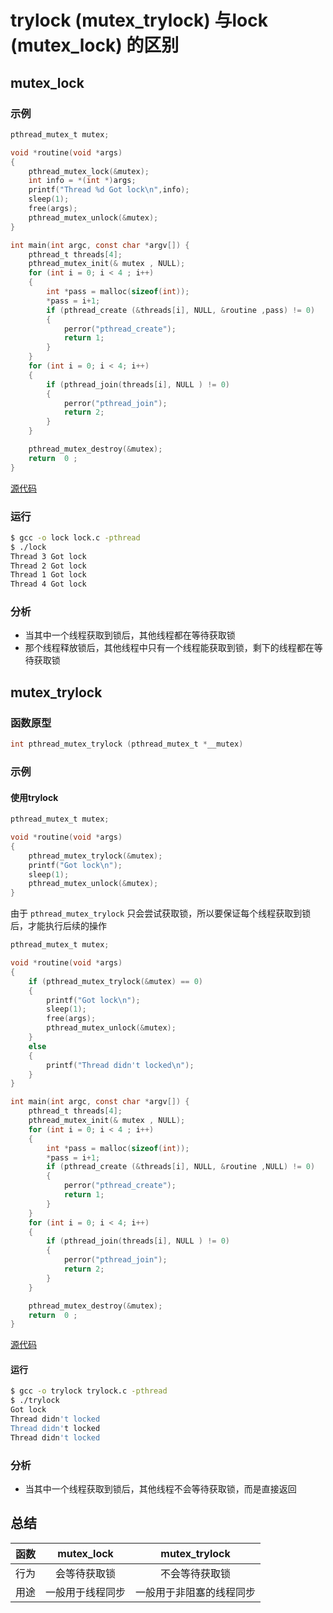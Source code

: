 # trylock (mutex_trylock) 与lock (mutex_lock) 的区别

## mutex_lock

### 示例

```c
pthread_mutex_t mutex;

void *routine(void *args)
{
    pthread_mutex_lock(&mutex); 
    int info = *(int *)args;
    printf("Thread %d Got lock\n",info);
    sleep(1);
    free(args);
    pthread_mutex_unlock(&mutex); 
}

int main(int argc, const char *argv[]) {
    pthread_t threads[4];
    pthread_mutex_init(& mutex , NULL);
    for (int i = 0; i < 4 ; i++)
    {
        int *pass = malloc(sizeof(int));
        *pass = i+1;
        if (pthread_create (&threads[i], NULL, &routine ,pass) != 0)
        {
            perror("pthread_create");
            return 1;
        }
    }
    for (int i = 0; i < 4; i++)
    {
        if (pthread_join(threads[i], NULL ) != 0)
        {
            perror("pthread_join");
            return 2;
        }
    }

    pthread_mutex_destroy(&mutex);
    return  0 ;
}
```

[源代码](mutex_lock.c)

### 运行

```bash
$ gcc -o lock lock.c -pthread
$ ./lock
Thread 3 Got lock
Thread 2 Got lock
Thread 1 Got lock
Thread 4 Got lock
```

### 分析

- 当其中一个线程获取到锁后，其他线程都在等待获取锁
- 那个线程释放锁后，其他线程中只有一个线程能获取到锁，剩下的线程都在等待获取锁

## mutex_trylock

### 函数原型
```c
int pthread_mutex_trylock (pthread_mutex_t *__mutex)
```

### 示例

#### 使用trylock

```c
pthread_mutex_t mutex;

void *routine(void *args)
{
    pthread_mutex_trylock(&mutex);
    printf("Got lock\n");
    sleep(1);
    pthread_mutex_unlock(&mutex); 
}
```

由于 `pthread_mutex_trylock` 只会尝试获取锁，所以要保证每个线程获取到锁后，才能执行后续的操作

```c
pthread_mutex_t mutex;

void *routine(void *args)
{
    if (pthread_mutex_trylock(&mutex) == 0)
    {
        printf("Got lock\n");
        sleep(1);
        free(args);
        pthread_mutex_unlock(&mutex); 
    }
    else
    {
        printf("Thread didn't locked\n");
    }
}

int main(int argc, const char *argv[]) {
    pthread_t threads[4];
    pthread_mutex_init(& mutex , NULL);
    for (int i = 0; i < 4 ; i++)
    {
        int *pass = malloc(sizeof(int));
        *pass = i+1;
        if (pthread_create (&threads[i], NULL, &routine ,NULL) != 0)
        {
            perror("pthread_create");
            return 1;
        }
    }
    for (int i = 0; i < 4; i++)
    {
        if (pthread_join(threads[i], NULL ) != 0)
        {
            perror("pthread_join");
            return 2;
        }
    }

    pthread_mutex_destroy(&mutex);
    return  0 ;
}
```

[源代码](mutex_trylock.c)

#### 运行

```bash
$ gcc -o trylock trylock.c -pthread
$ ./trylock
Got lock
Thread didn't locked
Thread didn't locked
Thread didn't locked
```

### 分析
- 当其中一个线程获取到锁后，其他线程不会等待获取锁，而是直接返回


## 总结

| 函数 | mutex_lock | mutex_trylock |
| :---: | :---: | :---: |
| 行为 | 会等待获取锁 | 不会等待获取锁 |
| 用途 | 一般用于线程同步 | 一般用于非阻塞的线程同步 |